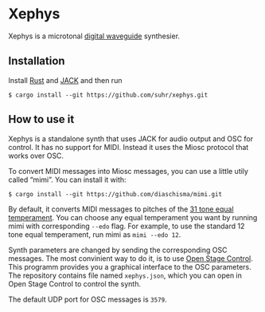# Xephys

Xephys is a microtonal [digital waveguide](https://en.wikipedia.org/wiki/Digital_waveguide_synthesis) synthesier.

## Installation

Install [Rust](https://www.rust-lang.org/) and [JACK](http://jackaudio.org/) and then run

```
$ cargo install --git https://github.com/suhr/xephys.git
```

## How to use it

Xephys is a standalone synth that uses JACK for audio output and OSC for control. It has no support for MIDI. Instead it uses the Miosc protocol that works over OSC.

To convert MIDI messages into Miosc messages, you can use a little utily called “mimi”. You can install it with:

```
$ cargo install --git https://github.com/diaschisma/mimi.git
```

By default, it converts MIDI messages to pitches of the [31 tone equal temperament](https://en.wikipedia.org/wiki/31_equal_temperament). You can choose any equal temperament you want by running mimi with corresponding `--edo` flag. For example, to use the standard 12 tone equal temperament, run mimi as `mimi --edo 12`.

Synth parameters are changed by sending the corresponding OSC messages. The most convinient way to do it, is to use [Open Stage Control](https://osc.ammd.net/). This programm provides you a graphical interface to the OSC parameters. The repository contains file named `xephys.json`, which you can open in Open Stage Control to control the synth.

The default UDP port for OSC messages is `3579`.

